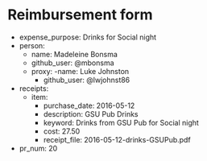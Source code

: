 # Reimbursement form
- expense_purpose: Drinks for Social night
- person:
    - name: Madeleine Bonsma
    - github_user: @mbonsma
    - proxy:
        -name: Luke Johnston
        - github_user: @lwjohnst86
- receipts:
    - item:
        - purchase_date: 2016-05-12
        - description: GSU Pub Drinks
        - keyword: Drinks from GSU Pub for Social night
        - cost: 27.50
        - receipt_file: 2016-05-12-drinks-GSUPub.pdf
- pr_num: 20
